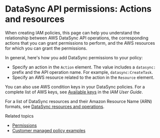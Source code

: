 # DataSync API permissions: Actions and resources<a name="datasync-api-permissions-ref"></a>

When creating IAM policies, this page can help you understand the relationship between AWS DataSync API operations, the corresponding actions that you can grant permissions to perform, and the AWS resources for which you can grant the permissions\.

In general, here's how you add DataSync permissions to your policy:
+ Specify an action in the `Action` element\. The value includes a `datasync:` prefix and the API operation name\. For example, `datasync:CreateTask`\.
+ Specify an AWS resource related to the action in the `Resource` element\. 

You can also use AWS condition keys in your DataSync policies\. For a complete list of AWS keys, see [Available keys](https://docs.aws.amazon.com/IAM/latest/UserGuide/reference_policies_elements.html#AvailableKeys) in the *IAM User Guide*\.

For a list of DataSync resources and their Amazon Resource Name \(ARN\) formats, see [DataSync resources and operations](managing-access-overview.md#access-control-specify-datasync-actions)\.

Related topics

 
+ [Permissions](managing-access-overview.md#access-control)
+ [Customer managed policy examples](using-identity-based-policies.md#customer-managed-policies)